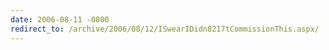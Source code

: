 ```yaml
---
date: 2006-08-11 -0800
redirect_to: /archive/2006/08/12/ISwearIDidn8217tCommissionThis.aspx/
---
```

